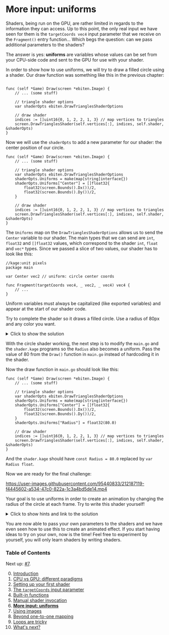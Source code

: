 # More input: uniforms

Shaders, being run on the GPU, are rather limited in regards to the information they can access. Up to this point, the only real input we have seen for them is the `targetCoords vec4` input parameter that we receive on the `Fragment()` entry function... Which begs the question: can we pass additional parameters to the shaders?

The answer is yes: **uniforms** are variables whose values can be set from your CPU-side code and sent to the GPU for use with your shader.

In order to show how to use uniforms, we will try to draw a filled circle using a shader. Our draw function was something like this in the previous chapter:
```Golang

func (self *Game) Draw(screen *ebiten.Image) {
	// ... (some stuff)

	// triangle shader options
	var shaderOpts ebiten.DrawTrianglesShaderOptions

	// draw shader
	indices := []uint16{0, 1, 2, 2, 1, 3} // map vertices to triangles
	screen.DrawTrianglesShader(self.vertices[:], indices, self.shader, &shaderOpts)
}
```

Now we will use the `shaderOpts` to add a new parameter for our shader: the center position of our circle.
```Golang
func (self *Game) Draw(screen *ebiten.Image) {
	// ... (some stuff)

	// triangle shader options
	var shaderOpts ebiten.DrawTrianglesShaderOptions
	shaderOpts.Uniforms = make(map[string]interface{})
	shaderOpts.Uniforms["Center"] = []float32{
		float32(screen.Bounds().Dx())/2,
		float32(screen.Bounds().Dy())/2,
	}

	// draw shader
	indices := []uint16{0, 1, 2, 2, 1, 3} // map vertices to triangles
	screen.DrawTrianglesShader(self.vertices[:], indices, self.shader, &shaderOpts)
}
```

The `Uniforms` map on the `DrawTrianglesShaderOptions` allows us to send the `Center` variable to our shader. The main types that we can send are `int`, `float32` and `[]float32` values, which correspond to the shader `int`, `float` and `vec*` types. Since we passed a slice of two values, our shader has to look like this:
```Golang
//kage:unit pixels
package main

var Center vec2 // uniform: circle center coords

func Fragment(targetCoords vec4, _ vec2, _ vec4) vec4 {
	// ...
}
```

Uniform variables must always be capitalized (like exported variables) and appear at the start of our shader code.

Try to complete the shader so it draws a filled circle. Use a radius of 80px and any color you want.

<details>
<summary>Click to show the solution</summary>

```Golang
//kage:unit pixels
package main

var Center vec2 // uniform: circle center coords
const Radius = 80.0

func Fragment(targetCoords vec4, _ vec2, _ vec4) vec4 {
	distToCenter := distance(Center, targetCoords.xy)
	distToEdge   := distToCenter - Radius

	// dist to edge will be negative if we are inside the
	// circle and positive if we are outside, but we want to 
	// preserve the circle color if we are inside (multiply
	// by one), and discard it if we are outside (multiply
	// by zero), so we need to change the sign and clamp
	factor := clamp(-distToEdge, 0, 1)
	return vec4(1, 0, 0, 1)*factor
}
```
*(Full program available at [examples/intro/circle](https://github.com/tinne26/kage-desk/blob/main/examples/intro/circle))*

If you used `if` statements instead of `clamp()`, don't worry. The reason `clamp()` (or some combinations of `min()`/`max()`) are preferred to conditionals is that shaders are executed by many GPU processors in parallel, and typically they are all executing the same instruction at the same time. When there are branches, all branches may have to be executed for all processors anyway. The topic is deep and complex and it's not something you have to worry about right now, but it's good to start seeing ways to avoid conditionals. Here an actual conditional wouldn't be much worse, but you definitely don't want big conditionals doing completely different things, because you may end up having to execute all those big branches on all processors anyway.
</details>

With the circle shader working, the next step is to modify the `main.go` and the `shader.kage` programs so the `Radius` also becomes a uniform. Pass the value of 80 from the `Draw()` function in `main.go` instead of hardcoding it in the shader.

Now the draw function in `main.go` should look like this:
```Golang
func (self *Game) Draw(screen *ebiten.Image) {
	// ... (some stuff)

	// triangle shader options
	var shaderOpts ebiten.DrawTrianglesShaderOptions
	shaderOpts.Uniforms = make(map[string]interface{})
	shaderOpts.Uniforms["Center"] = []float32{
		float32(screen.Bounds().Dx())/2,
		float32(screen.Bounds().Dy())/2,
	}
	shaderOpts.Uniforms["Radius"] = float32(80.0)

	// draw shader
	indices := []uint16{0, 1, 2, 2, 1, 3} // map vertices to triangles
	screen.DrawTrianglesShader(self.vertices[:], indices, self.shader, &shaderOpts)
}
```

And the `shader.kage` should have `const Radius = 80.0` replaced by `var Radius float`.

Now we are ready for the final challenge:

https://user-images.githubusercontent.com/95440833/212187119-f4445602-a534-47c0-822a-1c3a4bd5de14.mp4

Your goal is to use uniforms in order to create an animation by changing the radius of the circle at each frame. Try to write this shader yourself!

<details>
<summary>Click to show hints and link to the solution</summary>

To solve this problem you can add an `angle int` variable to the `Game` struct. You want its value to go from 0 to 359 and back again to zero at a rate of 1 degree per tick. Then, on `Draw()`, you can use a radius of `80 + 30*someOscillatingFactor`, where the factor oscillates between `[-1, 1]` and is derived from the `angle`.

The full code of a working solution can be found at [`kage-desk/examples/intro/circle-anim`](https://github.com/tinne26/kage-desk/blob/main/examples/intro/circle-anim).
</details>

You are now able to pass your own parameters to the shaders and we have even seen how to use this to create an animated effect. If you start having ideas to try on your own, now is the time! Feel free to experiment by yourself, you will only learn shaders by writing shaders.


### Table of Contents
Next up: [#7](https://github.com/tinne26/kage-desk/blob/main/docs/tutorials/intro/07_images.md).

0. [Introduction](https://github.com/tinne26/kage-desk/blob/main/docs/tutorials/intro/00_introduction.md)
1. [CPU vs GPU: different paradigms](https://github.com/tinne26/kage-desk/blob/main/docs/tutorials/intro/01_cpu_vs_gpu.md)
2. [Setting up your first shader](https://github.com/tinne26/kage-desk/blob/main/docs/tutorials/intro/02_shader_setup.md)
3. [The `targetCoords` input parameter](https://github.com/tinne26/kage-desk/blob/main/docs/tutorials/intro/03_target_coordinates.md)
4. [Built-in functions](https://github.com/tinne26/kage-desk/blob/main/docs/tutorials/intro/04_built_in_functions.md)
5. [Manual shader invocation](https://github.com/tinne26/kage-desk/blob/main/docs/tutorials/intro/05_invoke_shader.md)
6. [**More input: uniforms**](https://github.com/tinne26/kage-desk/blob/main/docs/tutorials/intro/06_uniforms.md)
7. [Using images](https://github.com/tinne26/kage-desk/blob/main/docs/tutorials/intro/07_images.md)
8. [Beyond one-to-one mapping](https://github.com/tinne26/kage-desk/blob/main/docs/tutorials/intro/08_beyond.md)
9. [Loops are tricky](https://github.com/tinne26/kage-desk/blob/main/docs/tutorials/intro/09_loops.md)
10. [What's next?](https://github.com/tinne26/kage-desk/blob/main/docs/tutorials/intro/10_what_next.md)
